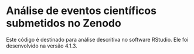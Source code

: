 # Análise de eventos científicos submetidos no Zenodo
Este código é destinado para análise descritiva no software RStudio. Ele foi desenvolvido na versão 4.1.3.
